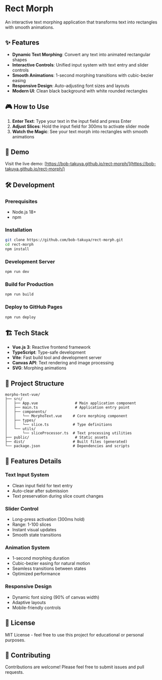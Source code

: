 # Rect Morph

An interactive text morphing application that transforms text into rectangles with smooth animations.

## ✨ Features

- **Dynamic Text Morphing**: Convert any text into animated rectangular shapes
- **Interactive Controls**: Unified input system with text entry and slider controls
- **Smooth Animations**: 1-second morphing transitions with cubic-bezier easing
- **Responsive Design**: Auto-adjusting font sizes and layouts
- **Modern UI**: Clean black background with white rounded rectangles

## 🎮 How to Use

1. **Enter Text**: Type your text in the input field and press Enter
2. **Adjust Slices**: Hold the input field for 300ms to activate slider mode
3. **Watch the Magic**: See your text morph into rectangles with smooth animations

## 🚀 Demo

Visit the live demo: [https://bob-takuya.github.io/rect-morph/](https://bob-takuya.github.io/rect-morph/)

## 🛠️ Development

### Prerequisites
- Node.js 18+
- npm

### Installation
```bash
git clone https://github.com/bob-takuya/rect-morph.git
cd rect-morph
npm install
```

### Development Server
```bash
npm run dev
```

### Build for Production
```bash
npm run build
```

### Deploy to GitHub Pages
```bash
npm run deploy
```

## 🏗️ Tech Stack

- **Vue.js 3**: Reactive frontend framework
- **TypeScript**: Type-safe development
- **Vite**: Fast build tool and development server
- **Canvas API**: Text rendering and image processing
- **SVG**: Morphing animations

## 📁 Project Structure

```
morpho-text-vue/
├── src/
│   ├── App.vue                 # Main application component
│   ├── main.ts                 # Application entry point
│   ├── components/
│   │   └── MorphoText.vue     # Core morphing component
│   ├── types/
│   │   └── slice.ts           # Type definitions
│   └── utils/
│       └── sliceProcessor.ts  # Text processing utilities
├── public/                     # Static assets
├── dist/                      # Built files (generated)
└── package.json               # Dependencies and scripts
```

## 🎨 Features Details

### Text Input System
- Clean input field for text entry
- Auto-clear after submission
- Text preservation during slice count changes

### Slider Control
- Long-press activation (300ms hold)
- Range: 1-100 slices
- Instant visual updates
- Smooth state transitions

### Animation System
- 1-second morphing duration
- Cubic-bezier easing for natural motion
- Seamless transitions between states
- Optimized performance

### Responsive Design
- Dynamic font sizing (90% of canvas width)
- Adaptive layouts
- Mobile-friendly controls

## 📄 License

MIT License - feel free to use this project for educational or personal purposes.

## 🤝 Contributing

Contributions are welcome! Please feel free to submit issues and pull requests.
